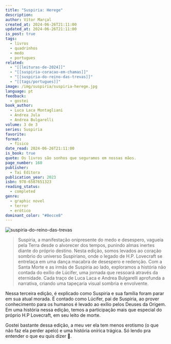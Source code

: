 ```yaml
---
title: "Suspiria: Herege"
description: 
author: Vítor Marçal
created_at: 2024-06-26T21:11:00
updated_at: 2024-06-26T21:11:00
is_post: true
tags:
  - livros
  - quadrinhos
  - medo
  - portugues
related:
  - "[[leituras-de-2024]]"
  - "[[suspiria-coracao-em-chamas]]"
  - "[[suspiria-do-reino-das-trevas]]"
  - "[[tags/portugues]]"
image: /img/suspiria/suspiria-herege.jpg
language: pt
feedback:
  - gostei
book_author:
  - Luca Laca Montagliani
  - Andrea Jula
  - Andrea Bulgarelli
volume: 3 de 3
series: Suspiria
favorite: 
format:
  - físico
date_read: 2024-06-26T21:11:00
is_book: true
quote: Os livros são sonhos que seguramos em nossas mãos.
page_number: 160
publisher:
  - Tai Editora
publication_year: 2023
isbn: 978-6587651323
reading_status:
  - completed
genre:
  - graphic novel
  - terror
  - erótico
dominant_color: "#8ecce8"
---
```


![suspiria-do-reino-das-trevas](img/suspiria/suspiria-herege.jpg)

> Suspiria, a manifestação onipresente do medo e desespero, vagueia pela Terra desde o alvorecer dos tempos, punindo almas inertes diante do próprio destino. Nesta edição, somos levados ao coração sombrio do universo Suspiriano, onde o legado de H.P. Lovecraft se entrelaça em uma dança macabra de desespero e redenção. Com a Santa Morte e as irmãs de Suspiria ao lado, exploramos a história não contada do exílio de Lúcifer, uma jornada que ressoará através da eternidade. Cada traço de Luca Laca e Andrea Bulgarelli aprofunda a narrativa, criando uma tapeçaria visual sombria e envolvente.

Nessa terceira edição, é explicado como Suspiria e sua família foram parar em sua atual morada. É contado como Lúcifer, pai de Suspiria, ao prover conhecimento para os humanos é levado ao exílio pelos Deuses da Origem. Em uma história nessa edição, temos a participação mais que especial do próprio H.P Lovecraft, em seu leito de morte. 

Gostei bastante dessa edição, a meu ver ela tem menos erotismo (o que não faz ela perder apelo) e uma história onírica trágica. Só lendo pra entender o que eu quis dizer 🙂. 